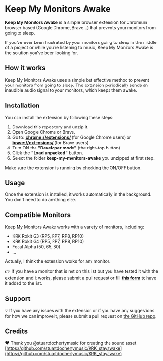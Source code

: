# Keep My Monitors Awake

**Keep My Monitors Awake** is a simple browser extension for Chromium browser based (Google Chrome, Brave...) that prevents your monitors from going to sleep. 

If you've ever been frustrated by your monitors going to sleep in the middle of a project or while you're listening to music, Keep My Monitors Awake is the solution you've been looking for.

## How it works

Keep My Monitors Awake uses a simple but effective method to prevent your monitors from going to sleep. The extension periodically sends an inaudible audio signal to your monitors, which keeps them awake.

## Installation

You can install the extension by following these steps:

1. Download this repository and unzip it.
2. Open Google Chrome or Brave.
3. Go to: **[chrome://extensions/](chrome://extensions/)** (for Google Chrome users) or **[brave://extensions/](brave://extensions/)** (for Brave users)
4. Turn ON the **"Developer mode"** (the right-top button).
4. Click the **"Load unpacked"** button.
5. Select the folder **keep-my-monitors-awake** you unzipped at first step. 

Make sure the extension is running by checking the ON/OFF button.

## Usage

Once the extension is installed, it works automatically in the background. You don't need to do anything else.

## Compatible Monitors

Keep My Monitors Awake works with a variety of monitors, including:

- KRK Rokit G3 (RP5, RP7, RP8, RP10)
- KRK Rokit G4 (RP5, RP7, RP8, RP10)
- Focal Alpha (50, 65, 80)
- ...

Actually, I think the extension works for any monitor.

👉 If you have a monitor that is not on this list but you have tested it with the extension and it works, please submit a pull request or fill **[this form](https://tally.so/r/n9By65)** to have it added to the list.


## Support

💡 If you have any issues with the extension or if you have any suggestions for how we can improve it, please submit a pull request on [the GitHub repo](https://github.com/franckdpt/keep-my-monitors-awake).

## Credits
❤️ Thank you @stuartdochertymusic for creating the sound asset [https://github.com/stuartdochertymusic/KRK_stayawake](https://github.com/stuartdochertymusic/KRK_stayawake)